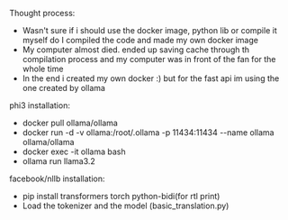 Thought process:
- Wasn't sure if i should use the docker image, python lib or compile it myself do I compiled the code and made my own docker image
- My computer almost died. ended up saving cache through th compilation process and my computer was in front of the fan for the whole time
- In the end i created my own docker :) but for the fast api im using the one created by ollama


phi3 installation:
- docker pull ollama/ollama
- docker run -d -v ollama:/root/.ollama -p 11434:11434 --name ollama ollama/ollama
- docker exec -it ollama bash
- ollama run llama3.2

facebook/nllb installation:
- pip install transformers torch python-bidi(for rtl print)
- Load the tokenizer and the model (basic_translation.py)
